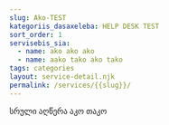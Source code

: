 ```yaml
---
slug: Ako-TEST
kategoriis_dasaxeleba: HELP DESK TEST
sort_order: 1
servisebis_sia:
  - name: ako ako ako
  - name: aako tako ako tako
tags: categories
layout: service-detail.njk
permalink: /services/{{slug}}/
---
```

სრული აღწერა აკო თაკო
